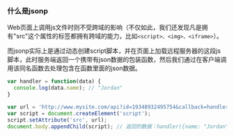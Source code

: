 
### 什么是jsonp

Web页面上调用js文件时则不受跨域的影响（不仅如此，我们还发现凡是拥有"src"这个属性的标签都拥有跨域的能力，比如`<script>、<img>、<iframe>`）。 

而jsonp实际上是通过动态创建script脚本，并在页面上加载远程服务器的这段js脚本，此时服务端返回一个携带有json数据的包装函数，然后我们通过在客户端调用该同名函数去处理包含在函数里面的json数据。


```js
var handler = function(data) {
  console.log(data.name); // "Jordan"
}

var url = 'http://www.mysite.com/api?id=19348932495754&callback=handler' // 指定ID和callback
var script = document.createElement('script');
script.setAttribute('src', url);
document.body.appendChild(script); // 返回的数据：handler({name: "Jordan"})
```